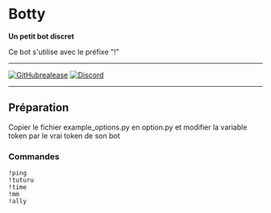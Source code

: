 # Botty

**Un petit bot discret**

Ce bot s'utilise avec le préfixe "!"

---

[![GitHubrealease](https://img.shields.io/github/release/Easyghost195/botty.svg?colorB=blue&style=flat)](https://github.com/Easyghost195/botty)
[![Discord](https://discordapp.com/api/guilds/129489631539494912/widget.png?style=shield)](https://discordapp.com/api/oauth2/authorize?client_id=373909446755090434&permissions=8&scope=bot)

---
## Préparation

Copier le fichier example_options.py en option.py et modifier la variable token par le vrai token de son bot

### Commandes

```
!ping
!tuturu
!time
!mm
!ally
```
